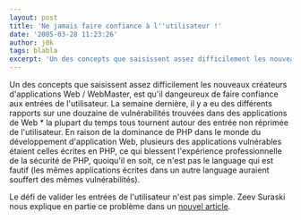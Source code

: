 ```yaml
---
layout: post
title: 'Ne jamais faire confiance à l''utilisateur !'
date: '2005-03-28 11:23:26'
author: j0k
tags: blabla
excerpt: 'Un des concepts que saisissent assez difficilement les nouveaux créateurs d''applications Web / WebMaster, est qu''il dangeureux de faire confiance aux  entrées de l''utilisateur.    )   La semaine dernière, il y a eu des différents rapports sur une douzaine de vulnérabilités trouvées dans des applications de Web * la plupart du temps tous tournent autour des entrée      ...'
---
```


Un des concepts que saisissent assez difficilement les nouveaux créateurs d'applications Web / WebMaster, est qu'il dangeureux de faire confiance aux  entrées de l'utilisateur.       La semaine dernière, il y a eu des différents rapports sur une douzaine de vulnérabilités trouvées dans des applications de Web * la plupart du temps tous tournent autour des entrée non réprimée de l'utilisateur. En raison de la dominance de PHP dans le monde du développement d'application Web, plusieurs des applications vulnérables étaient celles écrites en PHP, ce qui blessent l'expérience professionnelle de la sécurité de PHP, quoiqu'il en soit, ce n'est pas le language qui est fautif (les mêmes applications écrites dans un autre language auraient souffert des mêmes vulnérabilités).

Le défi de valider les entrées de l'utilisateur n'est pas simple.   Zeev Suraski nous explique en partie ce problème dans un [nouvel article](http://www-106.ibm.com/developerworks/blogs/dw_blog_comments.jspa?blog=481&entry=75480).
